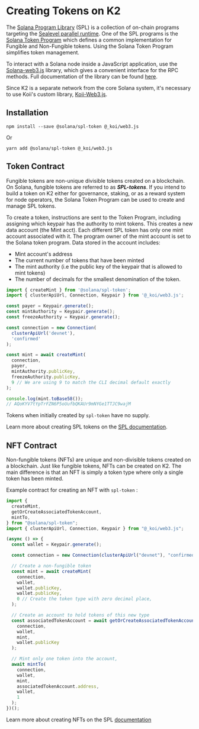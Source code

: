 # Creating Tokens on K2

The [Solana Program Library](https://spl.solana.com/) (SPL) is a collection of on-chain programs targeting the [Sealevel parallel runtime](https://medium.com/solana-labs/sealevel-parallel-processing-thousands-of-smart-contracts-d814b378192). One of the SPL programs is the [Solana Token Program](https://spl.solana.com/token) which defines a common implementation for Fungible and Non-Fungible tokens. Using the Solana Token Program simplifies token management.

To interact with a Solana node inside a JavaScript application, use the [Solana-web3.js](https://github.com/solana-labs/solana-web3.js) library, which gives a convenient interface for the RPC methods. Full documentation of the library can be found [here](https://solana-labs.github.io/solana-web3.js/).

Since K2 is a separate network from the core Solana system, it's necessary to use Koii's custom library, [Koii-Web3.js](https://www.npmjs.com/package/@\_koi/web3.js).

## Installation

```
npm install --save @solana/spl-token @_koi/web3.js
```

Or

```
yarn add @solana/spl-token @_koi/web3.js
```

## Token Contract

Fungible tokens are non-unique divisible tokens created on a blockchain. On Solana, fungible tokens are referred to as _**SPL-tokens**_. If you intend to build a token on K2 either for governance, staking, or as a reward system for node operators, the Solana Token Program can be used to create and manage SPL tokens.

To create a token, instructions are sent to the Token Program, including assigning which keypair has the authority to mint tokens. This creates a new data account (the Mint acct). Each different SPL token has only one mint account associated with it. The program owner of the mint account is set to the Solana token program. Data stored in the account includes:

* Mint account's address
* The current number of tokens that have been minted
* The mint authority (i.e the public key of the keypair that is allowed to mint tokens)
* The number of decimals for the smallest denomination of the token. &#x20;

```javascript
import { createMint } from '@solana/spl-token';
import { clusterApiUrl, Connection, Keypair } from '@_koi/web3.js';

const payer = Keypair.generate();
const mintAuthority = Keypair.generate();
const freezeAuthority = Keypair.generate();

const connection = new Connection(
  clusterApiUrl('devnet'),
  'confirmed'
);

const mint = await createMint(
  connection,
  payer,
  mintAuthority.publicKey,
  freezeAuthority.publicKey,
  9 // We are using 9 to match the CLI decimal default exactly
);

console.log(mint.toBase58());
// AQoKYV7tYpTrFZN6P5oUufbQKAUr9mNYGe1TTJC9wajM
```

Tokens when initially created by `spl-token` have no supply.

Learn more about creating SPL tokens on the [SPL documentation](https://spl.solana.com/token#example-creating-your-own-fungible-token).

## NFT Contract

Non-fungible tokens (NFTs) are unique and non-divisible tokens created on a blockchain. Just like fungible tokens, NFTs can be created on K2. The main difference is that an NFT is simply a token type where only a single token has been minted.

Example contract for creating an NFT with `spl-token` :

```javascript
import {
  createMint,
  getOrCreateAssociatedTokenAccount,
  mintTo,
} from "@solana/spl-token";
import { clusterApiUrl, Connection, Keypair } from "@_koi/web3.js";

(async () => {
  const wallet = Keypair.generate();

  const connection = new Connection(clusterApiUrl("devnet"), "confirmed");

  // Create a non-fungible token
  const mint = await createMint(
    connection,
    wallet,
    wallet.publicKey,
    wallet.publicKey,
    0 // Create the token type with zero decimal place,
  );

  // Create an account to hold tokens of this new type
  const associatedTokenAccount = await getOrCreateAssociatedTokenAccount(
    connection,
    wallet,
    mint,
    wallet.publicKey
  );

  // Mint only one token into the account,
  await mintTo(
    connection,
    wallet,
    mint,
    associatedTokenAccount.address,
    wallet,
    1
  );
})();

```

Learn more about creating NFTs on the SPL [documentation](https://spl.solana.com/token#example-create-a-non-fungible-token)





